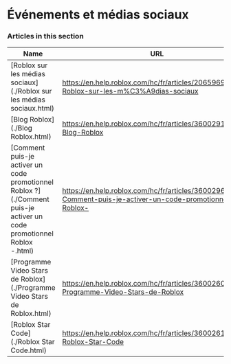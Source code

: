 # Événements et médias sociaux  
### Articles in this section
Name|URL
-|-
[Roblox sur les médias sociaux](./Roblox sur les médias sociaux.html) |https://en.help.roblox.com/hc/fr/articles/206596923-Roblox-sur-les-m%C3%A9dias-sociaux
[Blog Roblox](./Blog Roblox.html) |https://en.help.roblox.com/hc/fr/articles/360029134331-Blog-Roblox
[Comment puis-je activer un code promotionnel Roblox ?](./Comment puis-je activer un code promotionnel Roblox -.html) |https://en.help.roblox.com/hc/fr/articles/360029650831-Comment-puis-je-activer-un-code-promotionnel-Roblox-
[Programme Video Stars de Roblox](./Programme Video Stars de Roblox.html) |https://en.help.roblox.com/hc/fr/articles/360026092011-Programme-Video-Stars-de-Roblox
[Roblox Star Code](./Roblox Star Code.html) |https://en.help.roblox.com/hc/fr/articles/360026181292-Roblox-Star-Code
